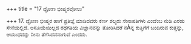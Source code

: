 +++
title = "17 ದ್ರೋಣ ಭೀಷ್ಮರವೋಲು"

+++
17. ದ್ರೋಣ ಭೀಷ್ಮರ ಹಾಗೆ ಪ್ರತಿಜ್ಞೆ ಮಾಡಿದವರು ಕರ್ಣ ಶಲ್ಯರು ಸೇನಾಪತಿಗಳು ಎಂದೆಂಬ ನುಡಿ ಎರಡು ಸೇನೆಯಲ್ಲಿದೆ. ಅಸೂಯೆಯಿಲ್ಲದ ರಥಗತಿಯ ವಿಜ್ಞಾನವನ್ನು ತೋರಿಸಿದರೆ ನÀನ್ನ ಕುತ್ತಿಗೆಗೆ ಬಂದಿರುವ ಕುತ್ತನ್ನು, ಆಯುಧವನ್ನು ನೀನು ತೆಗೆಸಿದವನಾಗುವೆ ಎಂದನು.